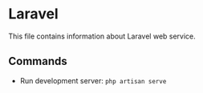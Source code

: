 # Laravel

This file contains information about Laravel web service.

## Commands

- Run development server:
`php artisan serve`
